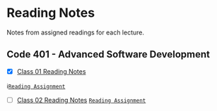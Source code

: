 # Reading Notes
Notes from assigned readings for each lecture.

## Code 401 - Advanced Software Development
- [x] [Class 01 Reading Notes](https://github.com/dianakim-401n16/reading-notes/blob/master/class-01-reading.md)

:information_source:[`Reading Assignment`](https://canvas.instructure.com/courses/1843820/discussion_topics/8474808)
- [ ] [Class 02 Reading Notes](https://github.com/dianakim-401n16/reading-notes/blob/master/class-02-reading.md)
[`Reading Assignment`](https://canvas.instructure.com/courses/1843820/discussion_topics/8474808)
